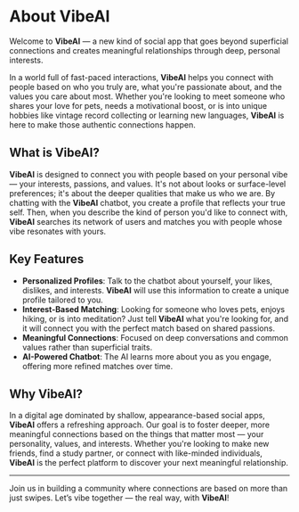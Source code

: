 # About **VibeAI**

Welcome to **VibeAI** — a new kind of social app that goes beyond superficial connections and creates meaningful relationships through deep, personal interests.

In a world full of fast-paced interactions, **VibeAI** helps you connect with people based on who you truly are, what you're passionate about, and the values you care about most. Whether you're looking to meet someone who shares your love for pets, needs a motivational boost, or is into unique hobbies like vintage record collecting or learning new languages, **VibeAI** is here to make those authentic connections happen.

## What is **VibeAI**?

**VibeAI** is designed to connect you with people based on your personal vibe — your interests, passions, and values. It's not about looks or surface-level preferences; it's about the deeper qualities that make us who we are. By chatting with the **VibeAI** chatbot, you create a profile that reflects your true self. Then, when you describe the kind of person you'd like to connect with, **VibeAI** searches its network of users and matches you with people whose vibe resonates with yours.

## Key Features

- **Personalized Profiles**: Talk to the chatbot about yourself, your likes, dislikes, and interests. **VibeAI** will use this information to create a unique profile tailored to you.
- **Interest-Based Matching**: Looking for someone who loves pets, enjoys hiking, or is into meditation? Just tell **VibeAI** what you're looking for, and it will connect you with the perfect match based on shared passions.
- **Meaningful Connections**: Focused on deep conversations and common values rather than superficial traits.
- **AI-Powered Chatbot**: The AI learns more about you as you engage, offering more refined matches over time.

## Why **VibeAI**?

In a digital age dominated by shallow, appearance-based social apps, **VibeAI** offers a refreshing approach. Our goal is to foster deeper, more meaningful connections based on the things that matter most — your personality, values, and interests. Whether you're looking to make new friends, find a study partner, or connect with like-minded individuals, **VibeAI** is the perfect platform to discover your next meaningful relationship.

---

Join us in building a community where connections are based on more than just swipes. Let’s vibe together — the real way, with **VibeAI**!
